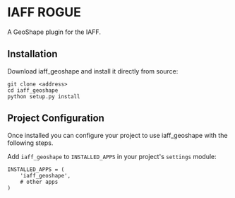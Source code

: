 IAFF ROGUE
==========

A GeoShape plugin for the IAFF.

Installation
------------
Download iaff_geoshape and install it directly from source:

```
git clone <address>
cd iaff_geoshape
python setup.py install
```

Project Configuration
---------------------

Once installed you can configure your project to use
iaff_geoshape with the following steps.

Add ``iaff_geoshape`` to ``INSTALLED_APPS`` in your project's
``settings`` module:

    INSTALLED_APPS = (
        'iaff_geoshape',
        # other apps
    )
